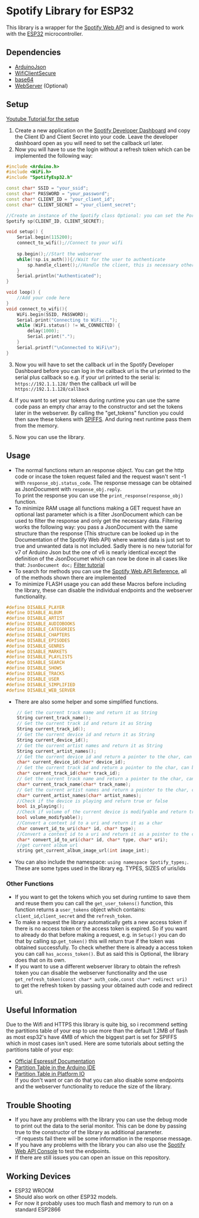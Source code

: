 # Spotify Library for ESP32 
This library is a wrapper for the [Spotify Web API](https://developer.spotify.com/documentation/web-api/) and is designed to work with the [ESP32](https://www.espressif.com/en/products/socs/esp32/overview) microcontroller. 

## Dependencies
- [ArduinoJson](https://arduinojson.org/) </br>
- [WifiClientSecure](https://github.com/espressif/arduino-esp32/tree/master/libraries/WiFiClientSecure) </br>
- [base64](https://github.com/Densaugeo/base64_arduino) </br>
- [WebServer](https://github.com/espressif/arduino-esp32/blob/master/libraries/WebServer/src/WebServer.h) (Optional) </br>

## Setup
[Youtube Tutorial for the setup](https://www.youtube.com/watch?v=xNjbRq59dlc)</br>
1. Create a new application on the [Spotify Developer Dashboard](https://developer.spotify.com/dashboard/applications) and copy the Client ID and Client Secret into your code. Leave the developer dashboard open as you will need to set the callback url later. </br>
2. Now you will have to use the login without a refresh token which can be implemented the following way:
```c++
#include <Arduino.h>
#include <WiFi.h>
#include "SpotifyEsp32.h"

const char* SSID = "your_ssid";
const char* PASSWORD = "your_password";
const char* CLIENT_ID = "your_client_id";
const char* CLIENT_SECRET = "your_client_secret";

//Create an instance of the Spotify class Optional: you can set the Port for the webserver the debug mode(This prints out data to the serial monitor) and number of retries
Spotify sp(CLIENT_ID, CLIENT_SECRET);

void setup() {
    Serial.begin(115200);
    connect_to_wifi();//Connect to your wifi
    
    sp.begin();//Start the webserver
    while(!sp.is_auth()){//Wait for the user to authenticate
        sp.handle_client();//Handle the client, this is necessary otherwise the webserver won't work
    }
    Serial.println("Authenticated");
}

void loop() {
    //Add your code here
}
void connect_to_wifi(){
    WiFi.begin(SSID, PASSWORD);
    Serial.print("Connecting to WiFi...");
    while (WiFi.status() != WL_CONNECTED) {
        delay(1000);
        Serial.print(".");
    }
    Serial.printf("\nConnected to WiFi\n");
}
```
3. Now you will have to set the callback url in the Spotify Developer Dashboard before you can log in the callback url is the url printed to the serial plus callback so e.g. if your url printed to the serial is: ```https://192.1.1.128/``` then the callback url will be ```https://192.1.1.128/callback```  </br>

4. If you want to set your tokens during runtime you can use the same code pass an empty char array to the constructor and set the tokens later in the webserver. By calling the "get_tokens" function you could then save these tokens with [SPIFFS](https://docs.espressif.com/projects/esp-idf/en/stable/esp32/api-reference/storage/spiffs.html). And during next runtime pass them from the memory. </br>
5. Now you can use the library. </br>
## Usage
- The normal functions return an response object. You can get the http code or incase the token request failed and the request wasn't sent -1 with ```response_obj.status_code```. The response message can be obtained as JsonDocument with ```response_obj.reply```. </br>
To print the response you can use the ```print_response(response_obj)``` function. </br>
- To minimize RAM usage all functions making a GET request have an optional last parameter which is a filter JsonDocument which can be used to filter the response and only get the necessary data. Filtering works the following way: you pass a JsonDocument with the same structure than the response (This structure can be looked up in the Documentation of the Spotify Web API) where wanted data is just set to true and unwanted data is not included. Sadly there is no new tutorial for v7 of Arduino Json but the one of v6 is nearly identical except the definition of the JsonDocumet which can now be done in all cases like that: ```JsonDocument doc;``` [Filter tutorial](https://arduinojson.org/news/2020/03/22/version-6-15-0/)  </br>
- To search for methods you can use the [Spotify Web API Reference](https://developer.spotify.com/documentation/web-api/reference/), all of the methods shown there are implemented </br>
- To minimize FLASH usage you can add these Macros before including the library, these can disable the individual endpoints and the webserver functionality. </br>
```c++
#define DISABLE_PLAYER
#define DISABLE_ALBUM
#define DISABLE_ARTIST
#define DISABLE_AUDIOBOOKS
#define DISABLE_CATEGORIES
#define DISABLE_CHAPTERS
#define DISABLE_EPISODES
#define DISABLE_GENRES
#define DISABLE_MARKETS
#define DISABLE_PLAYLISTS
#define DISABLE_SEARCH
#define DISABLE_SHOWS
#define DISABLE_TRACKS
#define DISABLE_USER
#define DISABLE_SIMPLIFIED
#define DISABLE_WEB_SERVER
```
- There are also some helper and some simplified functions. </br>
```c++
    // Get the current track name and return it as String
    String current_track_name();
    // Get the current track id and return it as String
    String current_track_id();
    // Get the current device id and return it as String
    String current_device_id();
    // Get the current artist names and return it as String
    String current_artist_names();
    // Get the current device id and return a pointer to the char, can be used as parameter for other functions
    char* current_device_id(char* device_id);
    // Get the current track id and return a pointer to the char, can be used as parameter for other functions
    char* current_track_id(char* track_id);
    // Get the current track name and return a pointer to the char, can be used as parameter for other functions
    char* current_track_name(char* track_name);
    // Get the current artist names and return a pointer to the char, can be used as parameter for other functions
    char* current_artist_names(char* artist_names);
    //Check if the device is playing and return true or false
    bool is_playing();
    //Check if volume of the current device is modifyable and return true or false
    bool volume_modifyable();
    //Convert a context id to a uri and return it as a char
    char convert_id_to_uri(char* id, char* type);
    //Convert a context id to a uri and return it as a pointer to the char
    char* convert_id_to_uri(char* id, char* type, char* uri);
    //get current album url
    string get_current_album_image_url(int image_int);
```
- You can also include the namespace: ```using namespace Spotify_types;```. These are some types used in the library eg. TYPES, SIZES of uris/ids </br>
### Other Functions
- If you want to get the tokens which you set during runtime to save them and reuse them you can call the ```get_user_tokens()``` function, this function returns a ```user_tokens``` object which contains: ```client_id```,```client_secret``` and the ```refresh_token```. </br>
- To make a request the library automatically gets a new access token if there is no access token or the access token is expired. So if you want to already do that before making a request, e.g. in ```Setup()``` you can do that by calling sp.```get_token()``` this will return true if the token was obtained successfully. To check whether there is already a access token you can call ```has_access_token()```. But as said this is Optional, the library does that on its own.</br>
- If you want to use a different webserver library to obtain the refresh token you can disable the webserver functionality and the use ```get_refresh_token(const char* auth_code,const char* redirect uri)``` to get the refresh token by passing your obtained auth code and redirect uri. </br>
## Useful Information
Due to the Wifi and HTTPS this library is quite big, so i recommend setting the partitions table of your esp to use more than the default 1.2MB of flash as most esp32's have 4MB of which the biggest part is set for SPIFFS which in most cases isn't used. Here are some tutorials about setting the partitions table of your esp: </br>
- [Official Espressif Documentation](https://espressif-docs.readthedocs-hosted.com/projects/arduino-esp32/en/latest/tutorials/partition_table.html?highlight=partitions)</br>
- [Partition Table in the Arduino IDE](https://robotzero.one/arduino-ide-partitions/)</br>
- [Partition Table in Platform IO](https://docs.platformio.org/en/latest/platforms/espressif32.html)</br>
If you don't want or can do that you can also disable some endpoints and the webserver functionality to reduce the size of the library. </br>
## Trouble Shooting
- If you have any problems with the library you can use the debug mode to print out the data to the serial monitor. This can be done by passing true to the constructor of the library as additional parameter.</br>
-If requests fail there will be some information in the response message. </br>
- If you have any problems with the library you can also use the [Spotify Web API Console](https://developer.spotify.com/console/) to test the endpoints. </br>
- If there are still issues you can open an issue on this repository. </br>
## Working Devices
- ESP32 WROOM</br>
- Should also work on other ESP32 models.</br>
- For now it probably uses too much flash and memory to run on a standard ESP2866
